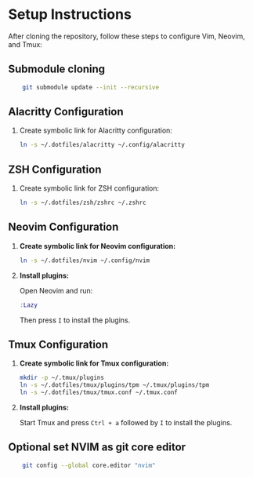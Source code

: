 # Setup Instructions

After cloning the repository, follow these steps to configure Vim, Neovim, and Tmux:

## Submodule cloning

```sh
    git submodule update --init --recursive
```

<!-- ## Vim Configuration -->
<!---->
<!-- 1. **Create symbolic links for Vim configuration files:** -->
<!---->
<!--     ```sh -->
<!--     ln -s ~/.dotfiles/vim/vimrc ~/.vimrc -->
<!--     ln -s ~/.dotfiles/vim/vim ~/.vim -->
<!--     ``` -->
<!---->
<!-- 2. **Install plugins:** -->
<!---->
<!--     Open Vim and run: -->
<!---->
<!--     ```vim -->
<!--     :PlugInstall -->
<!-- ``` -->

## Alacritty Configuration

1. Create symbolic link for Alacritty configuration:
   ```bash
   ln -s ~/.dotfiles/alacritty ~/.config/alacritty
   ```

## ZSH Configuration

1. Create symbolic link for ZSH configuration:
   ```bash
   ln -s ~/.dotfiles/zsh/zshrc ~/.zshrc
   ```

## Neovim Configuration

1. **Create symbolic link for Neovim configuration:**

   ```sh
   ln -s ~/.dotfiles/nvim ~/.config/nvim
   ```

2. **Install plugins:**

   Open Neovim and run:

   ```lua
   :Lazy
   ```

   Then press `I` to install the plugins.

## Tmux Configuration

1. **Create symbolic link for Tmux configuration:**

   ```sh
   mkdir -p ~/.tmux/plugins
   ln -s ~/.dotfiles/tmux/plugins/tpm ~/.tmux/plugins/tpm
   ln -s ~/.dotfiles/tmux/tmux.conf ~/.tmux.conf
   ```

2. **Install plugins:**

   Start Tmux and press `Ctrl + a` followed by `I` to install the plugins.

## Optional set NVIM as git core editor

```sh
    git config --global core.editor "nvim"
```
